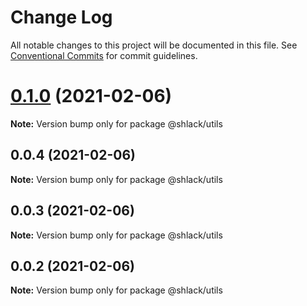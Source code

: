 # Change Log

All notable changes to this project will be documented in this file.
See [Conventional Commits](https://conventionalcommits.org) for commit guidelines.

# [0.1.0](https://github.com/GiancarlosIO/js-ts-monorepo/compare/v0.0.4...v0.1.0) (2021-02-06)

**Note:** Version bump only for package @shlack/utils





## 0.0.4 (2021-02-06)

**Note:** Version bump only for package @shlack/utils





## 0.0.3 (2021-02-06)

**Note:** Version bump only for package @shlack/utils





## 0.0.2 (2021-02-06)

**Note:** Version bump only for package @shlack/utils
